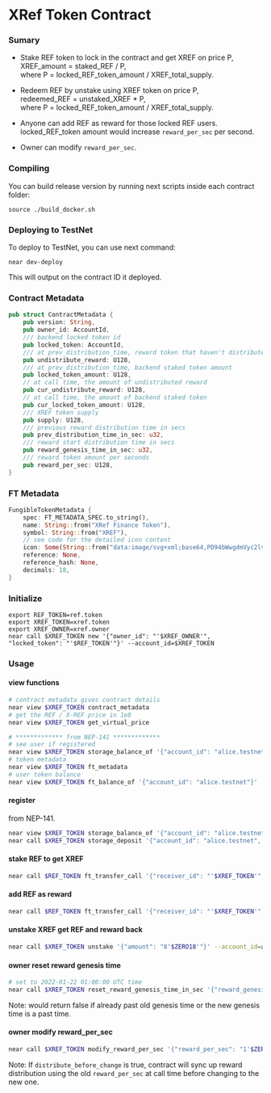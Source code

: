 # XRef Token Contract

### Sumary
* Stake REF token to lock in the contract and get XREF on price P,  
XREF_amount = staked_REF / P,  
where P = locked_REF_token_amount / XREF_total_supply.  

* Redeem REF by unstake using XREF token on price P,  
redeemed_REF = unstaked_XREF * P,  
where P = locked_REF_token_amount / XREF_total_supply. 

* Anyone can add REF as reward for those locked REF users.  
locked_REF_token amount would increase `reward_per_sec` per second.  

* Owner can modify `reward_per_sec`.

### Compiling

You can build release version by running next scripts inside each contract folder:

```
source ./build_docker.sh
```

### Deploying to TestNet

To deploy to TestNet, you can use next command:
```
near dev-deploy
```

This will output on the contract ID it deployed.

### Contract Metadata
```rust
pub struct ContractMetadata {
    pub version: String,
    pub owner_id: AccountId,
    /// backend locked token id
    pub locked_token: AccountId,
    /// at prev_distribution_time, reward token that haven't distribute yet
    pub undistribute_reward: U128,
    /// at prev_distribution_time, backend staked token amount
    pub locked_token_amount: U128,
    // at call time, the amount of undistributed reward
    pub cur_undistribute_reward: U128,
    // at call time, the amount of backend staked token
    pub cur_locked_token_amount: U128,
    /// XREF token supply
    pub supply: U128,
    /// previous reward distribution time in secs
    pub prev_distribution_time_in_sec: u32,
    /// reward start distribution time in secs
    pub reward_genesis_time_in_sec: u32,
    /// reward token amount per seconds
    pub reward_per_sec: U128,
}
```

### FT Metadata
```rust
FungibleTokenMetadata {
    spec: FT_METADATA_SPEC.to_string(),
    name: String::from("XRef Finance Token"),
    symbol: String::from("XREF"),
    // see code for the detailed icon content
    icon: Some(String::from("data:image/svg+xml;base64,PD94bWwgdmVyc2lvbj0i......=")),
    reference: None,
    reference_hash: None,
    decimals: 18,
}
```

### Initialize

```shell
export REF_TOKEN=ref.token
export XREF_TOKEN=xref.token
export XREF_OWNER=xref.owner
near call $XREF_TOKEN new '{"owner_id": "'$XREF_OWNER'", "locked_token": "'$REF_TOKEN'"}' --account_id=$XREF_TOKEN
```

### Usage

#### view functions
```bash
# contract metadata gives contract details
near view $XREF_TOKEN contract_metadata
# get the REF / X-REF price in 1e8
near view $XREF_TOKEN get_virtual_price

# ************* from NEP-141 *************
# see user if registered
near view $XREF_TOKEN storage_balance_of '{"account_id": "alice.testnet"}'
# token metadata
near view $XREF_TOKEN ft_metadata
# user token balance
near view $XREF_TOKEN ft_balance_of '{"account_id": "alice.testnet"}'
```

#### register
from NEP-141.
```bash
near view $XREF_TOKEN storage_balance_of '{"account_id": "alice.testnet"}'
near call $XREF_TOKEN storage_deposit '{"account_id": "alice.testnet", "registration_only": true}' --account_id=alice.testnet --amount=0.1
```

#### stake REF to get XREF
```bash
near call $REF_TOKEN ft_transfer_call '{"receiver_id": "'$XREF_TOKEN'", "amount": "10'$ZERO18'", "msg": ""}' --account_id=alice.testnet --amount=$YN --gas=$GAS100
```

#### add REF as reward
```bash
near call $REF_TOKEN ft_transfer_call '{"receiver_id": "'$XREF_TOKEN'", "amount": "10'$ZERO18'", "msg": "reward"}' --account_id=alice.testnet --amount=$YN --gas=$GAS100
```

#### unstake XREF get REF and reward back
```bash
near call $XREF_TOKEN unstake '{"amount": "8'$ZERO18'"}' --account_id=alice.testnet --amount=$YN --gas=$GAS100
```

#### owner reset reward genesis time
```bash
# set to 2022-01-22 01:00:00 UTC time
near call $XREF_TOKEN reset_reward_genesis_time_in_sec '{"reward_genesis_time_in_sec": 1642813200}' --account_id=$XREF_OWNER
```
Note: would return false if already past old genesis time or the new genesis time is a past time.

#### owner modify reward_per_sec
```bash
near call $XREF_TOKEN modify_reward_per_sec '{"reward_per_sec": "1'$ZERO18'", "distribute_before_change": true}' --account_id=$XREF_OWNER --gas=$GAS100
```
Note: If `distribute_before_change` is true, contract will sync up reward distribution using the old `reward_per_sec` at call time before changing to the new one.